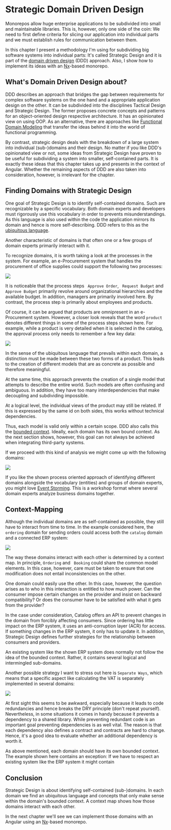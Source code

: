 # Strategic Domain Driven Design

Monorepos allow huge enterprise applications to be subdivided into small and maintainable libraries. This is, however, only one side of the coin: We need to first define criteria for slicing our application into individual parts and we must establish rules for communication between them. 

In this chapter I present a methodology I'm using for subdividing big software systems into individual parts: It's called Strategic Design and it is part of the [domain driven design](https://www.amazon.de/Domain-Driven-Design-Tackling-Complexity-Software/dp/0321125215/ref=sr_1_3?ie=UTF8&qid=1551688461&sr=8-3&keywords=ddd) (DDD) approach. Also, I show how to implement its ideas with an [Nx](https://nx.dev/)-based monorepo.

## What's Domain Driven Design about?

DDD describes an approach that bridges the gap between requirements for complex software systems on the one hand and a appropriate application design on the other. It can be subdivided into the disciplines Tactical Design and Strategic Design. The former proposes concrete concepts and patterns for an object-oriented design respective architecture. It has an opinionated view on using OOP. As an alternative, there are approaches like [Functional Domain Modeling](https://pragprog.com/book/swdddf/domain-modeling-made-functional) that transfer the ideas behind it into the world of functional programming.

By contrast, strategic design deals with the breakdown of a large system into individual (sub-)domains and their design. No matter if you like DDD's opinionated view or not, some ideas from Strategic Design have proven to be useful for subdividing a system into smaller, self-contained parts. It is exactly these ideas that this chapter takes up and presents in the context of Angular. Whether the remaining aspects of DDD are also taken into consideration, however, is irrelevant for the chapter.

## Finding Domains with Strategic Design

One goal of Strategic Design is to identify self-contained domains. Such are recognizable by a specific vocabulary. Both domain experts and developers must rigorously use this vocabulary in order to prevents misunderstandings. As this language is also used within the code the application mirrors its domain and hence is more self-describing. DDD refers to this as the [ubiquitous language](https://martinfowler.com/bliki/UbiquitousLanguage.html).

Another characteristic of domains is that often one or a few groups of domain experts primarily interact with it.

To recognize domains, it is worth taking a look at the processes in the system. For example, an e-Procurement system that handles the procurement of office supplies could support the following two processes:

![](images/2019-03-04-10-09-15.png)

It is noticeable that the process steps `` Approve Order``, `` Request Budget`` and `` Approve Budget`` primarily revolve around organizational hierarchies and the available budget. In addition, managers are primarily involved here. By contrast, the process step is primarily about employees and products.

Of course, it can be argued that products are omnipresent in an e-Procurement system. However, a closer look reveals that the word ``product`` denotes different things in some of the process steps shown here. For example, while a product is very detailed when it is selected in the catalog, the approval process only needs to remember a few key data:

![](images/2019-03-04-10-15-14.png)

In the sense of the ubiquitous language that prevails within each domain, a distinction must be made between these two forms of a product. This leads to the creation of different models that are as concrete as possible and therefore meaningful.

At the same time, this approach prevents the creation of a single model that attempts to describe the entire world. Such models are often confusing and ambiguous. In addition, they have too many interdependencies that make decoupling and subdividing impossible.

At a logical level, the individual views of the product may still be related. If this is expressed by the same id on both sides, this works without technical dependencies.

Thus, each model is valid only within a certain scope. DDD also calls this the [bounded context](https://martinfowler.com/bliki/BoundedContext.html). Ideally, each domain has its own bound context. As the next section shows, however, this goal can not always be achieved when integrating third-party systems.

If we proceed with this kind of analysis we might come up with the following domains:

![](images/2019-03-04-14-15-10.png)

If you like the shown process oriented approach of identifying different domains alongside the vocabulary (entities) and groups of domain experts, you might love [Event Storming](https://www.eventstorming.com). This is a workshop format where several domain experts analyze business domains together. 

## Context-Mapping

Although the individual domains are as self-contained as possible, they still have to interact from time to time. In the example considered here, the ``ordering`` domain for sending orders could access both the ``catalog`` domain and a connected ERP system:

![](images/2019-03-04-10-26-54.png)

The way these domains interact with each other is determined by a context map. In principle, 
``Ordering`` and `` Booking`` could share the common model elements. In this case, however, care must be taken to ensure that one modification does not entail inconsistencies on the other.

One domain could easily use the other. In this case, however, the question arises as to who in this interaction is entitled to how much power. Can the consumer impose certain changes on the provider and insist on backward compatibility? Or does the consumer have to be satisfied with what it gets from the provider?

In the case under consideration, Catalog offers an API to prevent changes in the domain from forcibly affecting consumers. Since ordering has little impact on the ERP system, it uses an anti-corruption layer (ACR) for access. If something changes in the ERP system, it only has to update it. In addition, Strategic Design defines further strategies for the relationship between consumers and providers.

An existing system like the shown ERP system does normally not follow the idea of the bounded context. Rather, it contains several logical and intermingled sub-domains. 

Another possible strategy I want to stress out here is ``Separate Ways``, which means that a specific aspect like calculating the VAT is separately implemented in several domains:

![](images/2019-03-04-13-59-17.png)

At first sight this seems to be awkward, especially because it leads to code redundancies and hence breaks the DRY principle (don't repeat yourself). Nevertheless, in some situations it comes in handy because it prevents a dependency to a shared library. While preventing redundant code is an important goal preventing dependencies is as well vital. The reason is that each dependency also defines a contract and contracts are hard to change. Hence, it's a good idea to evaluate whether an additional dependency is worth it.  

As above mentioned, each domain should have its own bounded context. The example shown here contains an exception: If we have to respect an existing system like the ERP system it might contain

## Conclusion

Strategic Design is about identifying self-contained (sub-)domains. In each domain we find an ubiquitous language and concepts that only make sense within the domain's bounded context. A context map shows how those domains interact with each other. 

In the next chapter we'll see we can implement those domains with an Angular using an [Nx](https://nx.dev/)-based monorepo.
